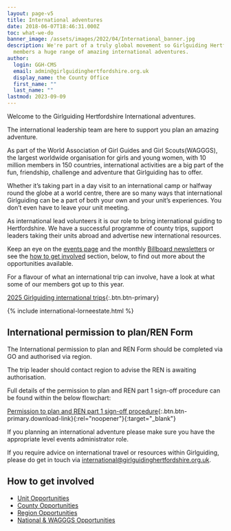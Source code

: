 ```yaml
---
layout: page-v5
title: International adventures
date: 2018-06-07T18:46:31.000Z
toc: what-we-do
banner_image: /assets/images/2022/04/International_banner.jpg
description: We're part of a truly global movement so Girlguiding Hertfordshire can offer
  members a huge range of amazing international adventures.
author:
  login: GGH-CMS
  email: admin@girlguidinghertfordshire.org.uk
  display_name: the County Office
  first_name: ""
  last_name: ""
lastmod: 2023-09-09
---
```

Welcome to the Girlguiding Hertfordshire International adventures.

The international leadership team are here to support you plan an amazing adventure.

As part of the World Association of Girl Guides and Girl Scouts(WAGGGS), the largest worldwide organisation for girls and young women, with 10 million members in 150 countries, international activities are a big part of the fun, friendship, challenge and adventure that Girlguiding has to offer.

Whether it’s taking part in a day visit to an international camp or halfway round the globe at a world centre, there are so many ways that international Girlguiding can be a part of both your own and your unit’s experiences. You don’t even have to leave your unit meeting.

As international lead volunteers it is our role to bring international guiding to Hertfordshire. We have a successful programme of county trips, support leaders taking their units abroad and advertise new international resources.

Keep an eye on the [events page](/events/) and the monthly [Billboard newsletters](/news/billboard/) or see the [how to get involved](#how-to-get-involved) section, below, to find out more about the opportunities available.

For a flavour of what an international trip can involve, have a look at what some of our members got up to this year.

[2025 Girlguiding international trips](/news/international-trips/){:.btn.btn-primary}

{% include international-lorneestate.html %}

## International permission to plan/REN Form

The International permission to plan and REN Form should be completed via GO and authorised via region.

The trip leader should contact region to advise the REN is awaiting authorisation.

Full details of the permission to plan and REN part 1 sign-off procedure can be found within the below flowchart:

[Permission to plan and REN part 1 sign-off procedure](/assets/docs/2023/international-planning-flow-chart.pdf){:.btn.btn-primary.download-link}{:rel="noopener"}{:target="_blank"}

If you planning an international adventure please make sure you have the appropriate level events administrator role.

If you require advice on international travel or resources within Girlguiding, please do get in touch via <international@girlguidinghertfordshire.org.uk>.

## How to get involved

- [Unit Opportunities](/international-adventures/unit/)
- [County Opportunities](/international-adventures/county/)
- [Region Opportunities](/international-adventures/region/)
- [National &amp; WAGGGS Opportunities](/international-adventures/national/)
